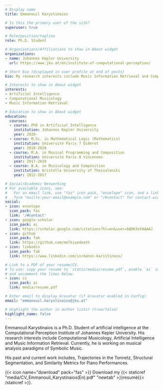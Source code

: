 ```yaml
---
# Display name
title: Emmanouil Karystinaios

# Is this the primary user of the site?
superuser: true

# Role/position/tagline
role: Ph.D. Student

# Organizations/Affiliations to show in About widget
organizations:
- name: Johannes Kepler University
  url: https://www.jku.at/en/institute-of-computational-perception/

# Short bio (displayed in user profile at end of posts)
bio: My research interests include Music Information Retrieval and Computational Musicology

# Interests to show in About widget
interests:
- Artificial Intelligence
- Computational Musicology
- Music Information Retrieval

# Education to show in About widget
education:
  courses:
  - course: PhD in Artificial Intelligence
    institution: Johannes Kepler University
    year: 2020-
  - course: M.Sc. in Mathematical Logic (Mathematics)
    institution: Université Paris 7 Diderot
    year: 2018-2020
  - course: M.A. in Musical Programming and Composition
    institution: Université Paris 8 Vincennes
    year: 2017-2019
  - course: B.A. in Musicology and Composition
    institution: Aristotle University of Thessaloniki
    year: 2012-2017 

# Social/Academic Networking
# For available icons, see: 
#   For an email link, use "fas" icon pack, "envelope" icon, and a link in the
#   form "mailto:your-email@example.com" or "/#contact" for contact widget.
social:
- icon: envelope
  icon_pack: fas
  link: '/#contact'
- icon: google-scholar
  icon_pack: ai
  link: https://scholar.google.com/citations?hl=en&user=bQRK3eYAAAAJ
- icon: github
  icon_pack: fab
  link: https://github.com/melkisedeath
- icon: linkedin
  icon_pack: fab
  link: https://www.linkedin.com/in/manos-karistineos/

# Link to a PDF of your resume/CV.
# To use: copy your resume to `static/media/resume.pdf`, enable `ai` icons in `params.toml`, 
# and uncomment the lines below.
- icon: cv
  icon_pack: ai
  link: media/resume.pdf

# Enter email to display Gravatar (if Gravatar enabled in Config)
email: "emmanouil.karystinaios@jku.at"

# Highlight the author in author lists? (true/false)
highlight_name: false
---
```


Emmanouil Karystinaios is a Ph.D. Student of artificial intelligence at the Computational Perception Institute of Johannes Kepler University. His research interests include Computational Musicology, Artificial Intelligence and Music Information Retrieval. Currently, he is working on musical analysis paradigms of Symbolic Music.

His past and current work includes, Trajectories in the Tonnetz, Structural Segmentation, and Similarity Metrics for Piano Performances.

{{< icon name="download" pack="fas" >}} Download my {{< staticref "media/CV_Emmanouil_Karystinaios(En).pdf" "newtab" >}}resumé{{< /staticref >}}.
